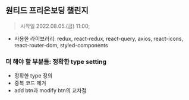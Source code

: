 ## 원티드 프리온보딩 챌린지 
> 시작일 2022.08.05.(금) 11:00;
- 사용한 라이브러리: redux, react-redux, react-query, axios, react-icons, react-router-dom, styled-components

### 더 해야 할 부분들: 정확한 type setting 
> 
- 정확한 type 정의 
- 중복 코드 제거
- add btn과 modify btn의 교차점